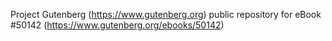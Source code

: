 Project Gutenberg (https://www.gutenberg.org) public repository for eBook #50142 (https://www.gutenberg.org/ebooks/50142)
